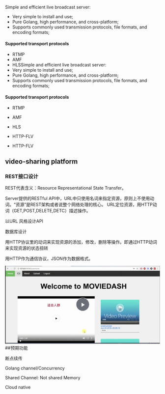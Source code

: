 Simple and efficient live broadcast server:
- Very simple to install and use;
- Pure Golang, high performance, and cross-platform;
- Supports commonly used transmission protocols, file formats, and encoding formats;

#### Supported transport protocols
- RTMP
- AMF
- HLSSimple and efficient live broadcast server:
- Very simple to install and use;
- Pure Golang, high performance, and cross-platform;
- Supports commonly used transmission protocols, file formats, and encoding formats;

#### Supported transport protocols
- RTMP
- AMF
- HLS
- HTTP-FLV

- HTTP-FLV

## video-sharing platform

### REST接口设计
REST代表含义：Resource Representational State Transfer。   

Server提供的RESTful API中，URL中只使用名词来指定资源，原则上不使用动词。“资源”是REST架构或者说整个网络处理的核心。
URL定位资源，用HTTP动词（GET,POST,DELETE,DETC）描述操作。

以URL 风格设计API

数据库设计

用HTTP协议里的动词来实现资源的添加，修改，删除等操作。即通过HTTP动词来实现资源的状态扭转

用HTTP作为通信协议，JSON作为数据格式。

![image](./asset/web-snapshot.png)
##预期功能

断点续传

Golang channel/Concurrency

Shared Channel: Not shared Memory

Cloud native


